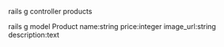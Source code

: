 rails g controller products

rails g model Product name:string price:integer image_url:string description:text